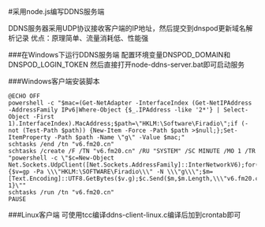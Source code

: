 #采用node.js编写DDNS服务端

DDNS服务器采用UDP协议接收客户端的IP地址，然后提交到dnspod更新域名解析记录
优点：原理简单、流量消耗低、性能强


###在Windows下运行DDNS服务端
配置环境变量DNSPOD_DOMAIN和DNSPOD_LOGIN_TOKEN
然后直接打开node-ddns-server.bat即可启动服务


###Windows客户端安装脚本

```
@ECHO OFF
powershell -c "$mac=(Get-NetAdapter -InterfaceIndex (Get-NetIPAddress -AddressFamily IPv6|Where-Object {$_.IPAddress -like '2*'} | Select-Object -First 1).InterfaceIndex).MacAddress;$path=\"HKLM:\Software\Firadio\";if (-not (Test-Path $path)) {New-Item -Force -Path $path >$null;};Set-ItemProperty -Path $path -Name \"g\" -Value $mac;"
schtasks /end /tn "v6.fm20.cn"
schtasks /create /F /TN "v6.fm20.cn" /RU "SYSTEM" /SC MINUTE /MO 1 /TR "powershell -c \"$c=New-Object Net.Sockets.UdpClient([Net.Sockets.AddressFamily]::InterNetworkV6);for(){$v=gp -Pa \\\"HKLM:\SOFTWARE\Firadio\\\" -N \\\"g\\\";$m=[Text.Encoding]::UTF8.GetBytes($v.g);$c.Send($m,$m.Length,\\\"v6.fm20.cn\\\",1);sleep 1}\""
schtasks /run /tn "v6.fm20.cn"
PAUSE
```

###Linux客户端
可使用tcc编译ddns-client-linux.c编译后加到crontab即可
